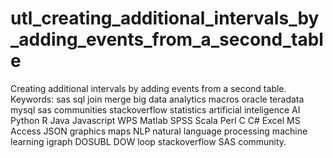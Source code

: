 # utl_creating_additional_intervals_by_adding_events_from_a_second_table
Creating additional intervals by adding events from a second table. Keywords: sas sql join merge big data analytics macros oracle teradata mysql sas communities stackoverflow statistics artificial inteligence AI Python R Java Javascript WPS Matlab SPSS Scala Perl C C# Excel MS Access JSON graphics maps NLP natural language processing machine learning igraph DOSUBL DOW loop stackoverflow SAS community.
